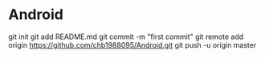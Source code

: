Android
=======
git init
git add README.md
git commit -m "first commit"
git remote add origin https://github.com/chb1988095/Android.git
git push -u origin master
